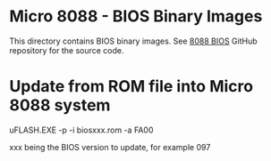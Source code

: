 # Micro 8088 - BIOS Binary Images

This directory contains BIOS binary images.
See [8088 BIOS](https://github.com/skiselev/8088_bios/tree/micro_8088) GitHub repository for the source code.

# Update from ROM file into Micro 8088 system

uFLASH.EXE -p -i biosxxx.rom -a FA00

xxx being the BIOS version to update, for example 097
